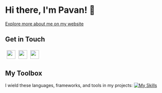 # Hi there, I'm Pavan! 👋

[Explore more about me on my website](https://www.pavanpitiwaduge.com)
## Get in Touch

<div style="background-color:white !important; width:min-content; display:grid;
grid-template-columns: repeat(3, 1fr); grid-gap: 10px;
line-height:1em; padding:5px; border-radius:10px">
<a target="_blank" href="https://twitter.com/_pavan0001" style="text-decoration:none;">
     <img style="height:2em;" src="https://raw.githubusercontent.com/dheereshagrwal/colored-icons/f7e587a482aafa9b290d1f757ab0060128f4ff0a/public/icons/twitter/twitter.svg"/>
</a>
  
<a target="_blank" href="https://www.linkedin.com/in/pavan-pitiwaduge/">
     <img style="height:2em;" src="https://raw.githubusercontent.com/dheereshagrwal/colored-icons/f7e587a482aafa9b290d1f757ab0060128f4ff0a/public/icons/linkedin/linkedin.svg"/>
</a>

<a target="_blank" href="mailto:rajivapitiwaduge@gmail.com" style="text-decoration:none;">
     <img style="height:2em;" src="https://raw.githubusercontent.com/dheereshagrwal/colored-icons/f7e587a482aafa9b290d1f757ab0060128f4ff0a/public/icons/gmail/gmail.svg"/>
</a>
</div>

## My Toolbox
I wield these languages, frameworks, and tools in my projects:
[![My Skills](https://skillicons.dev/icons?i=html,css,bootstrap,tailwind,js,ts,react,redux,nextjs,vue,vite,java,c,cpp,cs,dotnet,visualstudio,dart,flutter,androidstudio,git,github,linux,py,mysql,mongo,redis,docker,jest,cypress,azure,postman,vscode,latex,markdown)](https://skillicons.dev)
